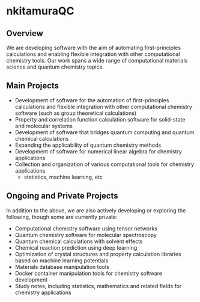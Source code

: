 # nkitamuraQC

## Overview

We are developing software with the aim of automating first-principles calculations and enabling flexible integration with other computational chemistry tools. Our work spans a wide range of computational materials science and quantum chemistry topics.

## Main Projects

- Development of software for the automation of first-principles calculations and flexible integration with other computational chemistry software (such as group theoretical calculations)
- Property and correlation function calculation software for solid-state and molecular systems
- Development of software that bridges quantum computing and quantum chemical calculations
- Expanding the applicability of quantum chemistry methods
- Development of software for numerical linear algebra for chemistry applications
- Collection and organization of various computational tools for chemistry applications
  - statistics, machine learning, etc

## Ongoing and Private Projects

In addition to the above, we are also actively developing or exploring the following, though some are currently private:

- Computational chemistry software using tensor networks
- Quantum chemistry software for molecular spectroscopy
- Quantum chemical calculations with solvent effects
- Chemical reaction prediction using deep learning
- Optimization of crystal structures and property calculation libraries based on machine learning potentials
- Materials database manipulation tools
- Docker container manipulation tools for chemistry software development
- Study notes, including statistics, mathematics and related fields for chemistry applications
